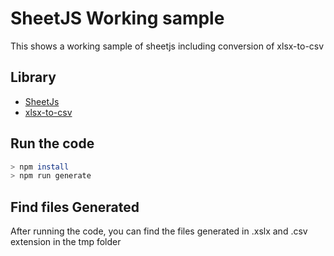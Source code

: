 # SheetJS Working sample

This shows a working sample of sheetjs including conversion of xlsx-to-csv

## Library

- [SheetJs](https://docs.sheetjs.com/docs/)
- [xlsx-to-csv](https://github.com/ianberdin/xlsx-to-csv)

## Run the code

```sh
> npm install
> npm run generate
```

## Find files Generated

After running the code, you can find the files generated in .xslx and .csv extension in the tmp folder
